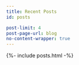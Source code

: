 ```yaml
---
title: Recent Posts
id: posts

post-limit: 4
post-page-url: blog
no-content-wrapper: true
---
```

{%- include posts.html -%}